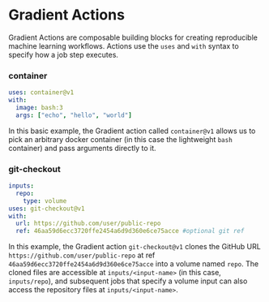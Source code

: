 # Gradient Actions

Gradient Actions are composable building blocks for creating reproducible machine learning workflows. Actions use the `uses` and `with` syntax to specify how a job step executes.

### container

```yaml
uses: container@v1
with:
  image: bash:3
  args: ["echo", "hello", "world"]
```

In this basic example, the Gradient action called `container@v1` allows us to pick an arbitrary docker container \(in this case the lightweight `bash` container\) and pass arguments directly to it. 

### git-checkout

```yaml
inputs:
  repo:
    type: volume
uses: git-checkout@v1
with:
  url: https://github.com/user/public-repo
  ref: 46aa59d6ecc3720ffe2454a6d9d360e6ce75acce #optional git ref
```

In this example, the Gradient action `git-checkout@v1` clones the GitHub URL `https://github.com/user/public-repo` at ref `46aa59d6ecc3720ffe2454a6d9d360e6ce75acce` into a volume named `repo`.  The cloned files are accessible at `inputs/<input-name>` \(in this case, `inputs/repo`\), and subsequent jobs that specify a volume input can also access the repository files at `inputs/<input-name>`.

